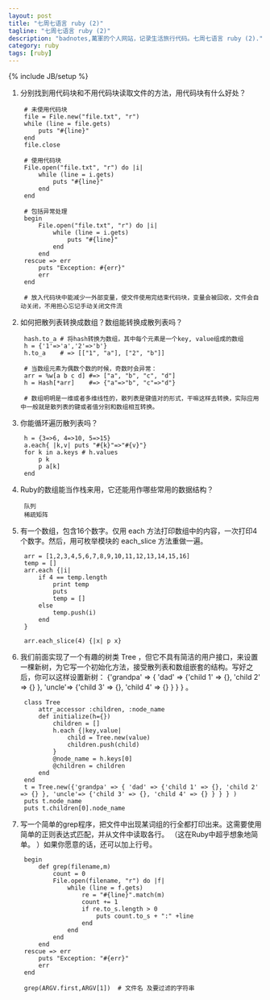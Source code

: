 ```yaml
---
layout: post
title: "七周七语言 ruby (2)"
tagline: "七周七语言 ruby (2)"
description: "badnotes,萬軍的个人网站，记录生活旅行代码。七周七语言 ruby (2)."
category: ruby
tags: [ruby]
---
```

{% include JB/setup %}

1. 分别找到用代码块和不用代码块读取文件的方法，用代码块有什么好处？

		# 未使用代码块
		file = File.new("file.txt", "r")
        while (line = file.gets)
            puts "#{line}"
        end
        file.close

		# 使用代码块
        File.open("file.txt", "r") do |i|
            while (line = i.gets)
                puts "#{line}"
            end
        end

		# 包括异常处理
        begin
            File.open("file.txt", "r") do |i|
                while (line = i.gets)
                    puts "#{line}"
                end
            end
        rescue => err
            puts "Exception: #{err}"
            err
        end

		# 放入代码块中能减少一外部变量，使文件使用完结束代码块，变量会被回收，文件会自动关闭，不用担心忘记手动关闭文件流

2. 如何把散列表转换成数组？数组能转换成散列表吗？

		hash.to_a # 将hash转换为数组，其中每个元素是一个key, value组成的数组
        h = {'1'=>'a','2'=>'b'}
        h.to_a    # => [["1", "a"], ["2", "b"]]

		# 当数组元素为偶数个数的时候，奇数时会异常：
        arr = %w[a b c d] #=> ["a", "b", "c", "d"]
        h = Hash[*arr]    #=> {"a"=>"b", "c"=>"d"}

        # 数组明明是一维或者多维线性的，散列表是键值对的形式，干嘛这样去转换，实际应用中一般就是散列表的键或者值分别和数组相互转换。

3. 你能循环遍历散列表吗？

		h = {3=>6, 4=>10, 5=>15}
		a.each{ |k,v| puts "#{k}"=>"#{v}"}
        for k in a.keys # h.values
            p k
            p a[k]
        end

4. Ruby的数组能当作栈来用，它还能用作哪些常用的数据结构？

		队列
        稀疏矩阵

5. 有一个数组，包含16个数字。仅用 each 方法打印数组中的内容，一次打印4个数字。然后，用可枚举模块的 each_slice 方法重做一遍。

		arr = [1,2,3,4,5,6,7,8,9,10,11,12,13,14,15,16]
        temp = []
        arr.each {|i|
            if 4 == temp.length
                print temp
                puts
                temp = []
            else
                temp.push(i)
            end
        }

        arr.each_slice(4) {|x| p x}

6. 我们前面实现了一个有趣的树类 Tree ，但它不具有简洁的用户接口，来设置一棵新树，为它写一个初始化方法，接受散列表和数组嵌套的结构。写好之后，你可以这样设置新树： {'grandpa' => { 'dad' => {'child 1' => {}, 'child 2' => {} }, 'uncle'=> {'child 3' => {}, 'child 4' => {} } } } 。

        class Tree
            attr_accessor :children, :node_name
            def initialize(h={})
                children = []
                h.each {|key,value|
                    child = Tree.new(value)
                    children.push(child)
                }
                @node_name = h.keys[0]
                @children = children
            end
        end
        t = Tree.new({'grandpa' => { 'dad' => {'child 1' => {}, 'child 2' => {} }, 'uncle'=> {'child 3' => {}, 'child 4' => {} } } } )
        puts t.node_name
        puts t.children[0].node_name

7. 写一个简单的grep程序，把文件中出现某词组的行全都打印出来。这需要使用简单的正则表达式匹配，并从文件中读取各行。 （这在Ruby中超乎想象地简单。 ）如果你愿意的话，还可以加上行号。

        begin
            def grep(filename,m)
                count = 0
                File.open(filename, "r") do |f|
                    while (line = f.gets)
                        re = "#{line}".match(m)
                        count += 1
                        if re.to_s.length > 0
                            puts count.to_s + ":" +line
                        end
                    end
                end
            end
        rescue => err
            puts "Exception: "#{err}"
            err
        end

        grep(ARGV.first,ARGV[1])  # 文件名 及要过滤的字符串

